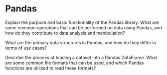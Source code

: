 
# Pandas

Explain the purpose and basic functionality of the Pandas library. What are some common operations that can be performed on data using Pandas, and how do they contribute to data analysis and manipulation?

What are the primary data structures in Pandas, and how do they differ in terms of use cases?

Describe the process of loading a dataset into a Pandas DataFrame. What are some common file formats that can be used, and which Pandas functions are utilized to read these formats?
